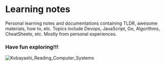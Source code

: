 # Learning notes

Personal learning notes and documentations containing TLDR, awesome materials, how to, etc. Topics include Devops, JavaScript, Go, Algorithms, CheatSheets, etc. Mostly from personal experiences.

### Have fun exploring!!!

![Kobayashi_Reading_Computer_Systems](https://raw.githubusercontent.com/wnyao/Anime-Girls-Holding-Programming-Books/master/Systems/Kobayashi_Reading_Computer_Systems.png)


